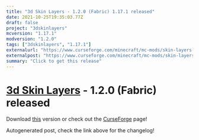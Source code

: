 ```yaml
---
title: "3d Skin Layers - 1.2.0 (Fabric) 1.17.1 released"
date: 2021-10-25T19:35:03.77Z
draft: false
project: "3dskinlayers"
mcversion: "1.17.1"
modversion: "1.2.0"
tags: ["3dskinlayers", "1.17.1"]
externalurl: "https://www.curseforge.com/minecraft/mc-mods/skin-layers-3d/files/3504663"
externalpost: "https://www.curseforge.com/minecraft/mc-mods/skin-layers-3d/files/3504663"
summary: "Click to get this release"
---
```

# [3d Skin Layers](/project/3dskinlayers) - 1.2.0 (Fabric) released
Download [this](https://www.curseforge.com/minecraft/mc-mods/skin-layers-3d/files/3504663) version or check out the [CurseForge](https://www.curseforge.com/minecraft/mc-mods/skin-layers-3d) page!

Autogenerated post, check the link above for the changelog!
